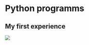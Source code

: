 # Python programms 

## My first experience 

![](https://images.ctfassets.net/67gkhzpoimdx/2IY9cdbvfZpv6e7GqQIW3S/25c1cabd267636ff50793798bea35a3c/python.svg)